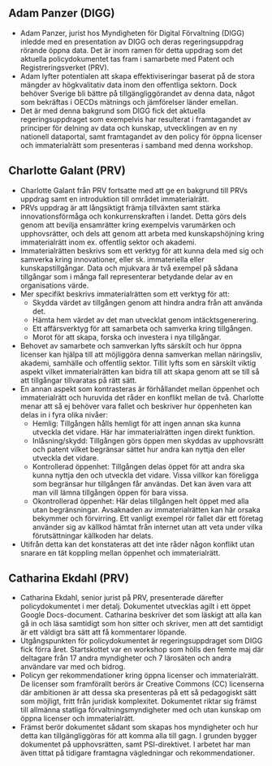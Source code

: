 ## Adam Panzer (DIGG)
* Adam Panzer, jurist hos Myndigheten för Digital Förvaltning (DIGG) inledde med en presentation av DIGG och deras regeringsuppdrag rörande öppna data. Det är inom ramen för detta uppdrag som det aktuella policydokumentet tas fram i samarbete med Patent och Registreringsverket (PRV).
* Adam lyfter potentialen att skapa effektiviseringar baserat på de stora mängder av högkvalitativ data inom den offentliga sektorn. Dock behöver Sverige bli bättre på tillgängliggörandet av denna data, något som bekräftas i OECDs mätnings och jämförelser länder emellan.
* Det är med denna bakgrund som DIGG fick det aktuella regeringsuppdraget som exempelvis har resulterat i framtagandet av principer för delning av data och kunskap, utvecklingen av en ny nationell dataportal, samt framtagandet av den policy för öppna licenser och immaterialrätt som presenteras i samband med denna workshop.

## Charlotte Galant (PRV)
* Charlotte Galant från PRV fortsatte med att ge en bakgrund till PRVs uppdrag samt en introduktion till området immaterialrätt.
* PRVs uppdrag är att långsiktigt främja tillväxten samt stärka innovationsförmåga och konkurrenskraften i landet. Detta görs dels genom att bevilja ensamrätter kring exempelvis varumärken och upphovsrätter, och dels att genom att arbeta med kunskapshöjning kring immaterialrätt inom ex. offentlig sektor och akademi.
* Immaterialrätten beskrivs som ett verktyg för att kunna dela med sig och samverka kring innovationer, eller sk. immateriella eller kunskapstillgångar. Data och mjukvara är två exempel på sådana tillgångar som i många fall representerar betydande delar av en organisations värde.
* Mer specifikt beskrivs immaterialrätten som ett verktyg för att:
	* Skydda värdet av tillgången genom att hindra andra från att använda det.
	* Hämta hem värdet av det man utvecklat genom intäcktsgenerering.
	* Ett affärsverktyg för att samarbeta och samverka kring tillgången.
	* Morot för att skapa, forska och investera i nya tillgångar. 
* Behovet av samarbete och samverkan lyfts särskilt och hur öppna licenser kan hjälpa till att möjliggöra denna samverkan mellan näringsliv, akademi, samhälle och offentlig sektor. Tillit lyfts som en särskilt viktig aspekt vilket immaterialrätten kan bidra till att skapa genom att se till så att tillgångar tillvaratas på rätt sätt.
* En annan aspekt som kontrasteras är förhållandet mellan öppenhet och immaterialrätt och huruvida det råder en konflikt mellan de två. Charlotte menar att så ej behöver vara fallet och beskriver hur öppenheten kan delas in i fyra olika nivåer:
	* Hemlig: Tillgången hålls hemligt för att ingen annan ska kunna utveckla det vidare. Här har immaterialrätten ingen direkt funktion.
	* Inlåsning/skydd: Tillgången görs öppen men skyddas av upphovsrätt och patent vilket begränsar sättet hur andra kan nyttja den eller utveckla det vidare.
	* Kontrollerad öppenhet: Tillgången delas öppet för att andra ska kunna nyttja den och utveckla det vidare. Vissa villkor kan föreligga som begränsar hur tillgången får användas. Det kan även vara att man vill lämna tillgången öppen för bara vissa.
	* Okontrollerad öppenhet: Här delas tillgången helt öppet med alla utan begränsningar. Avsaknaden av immaterialrätten kan här orsaka bekymmer och förvirring. Ett vanligt exempel rör fallet där ett företag använder sig av källkod hämtat från internet utan att veta under vilka förutsättningar källkoden har delats.
* Utifrån detta kan det konstateras att det inte råder någon konflikt utan snarare en tät koppling mellan öppenhet och immaterialrätt.

## Catharina Ekdahl (PRV)
* Catharina Ekdahl, senior jurist på PRV, presenterade därefter policydokumentet i mer detalj. Dokumentet utvecklas agilt i ett öppet Google Docs-document. Catharina beskriver det som läskigt att alla kan gå in och läsa samtidigt som hon sitter och skriver, men att det samtidigt är ett väldigt bra sätt att få kommentarer löpande. 
* Utgångspunkten för policydokumentet är regeringsuppdraget som DIGG fick förra året. Startskottet var en workshop som hölls den femte maj där deltagare från 17 andra myndigheter och 7 lärosäten och andra användare var med och bidrog. 
* Policyn ger rekommendationer kring öppna licenser och immaterialrätt. De licenser som framförallt berörs är Creative Commons (CC) licenserna där ambitionen är att dessa ska presenteras på ett så  pedagogiskt sätt som möjligt, fritt från juridisk komplexitet. Dokumentet riktar sig främst till allmänna statliga förvaltningsmyndigheter med och utan kunskap om öppna licenser och immaterialrätt.
* Främst berör dokumentet sådant som skapas hos myndigheter och hur detta kan tillgängliggöras för att komma alla till gagn. I grunden bygger dokumentet på upphovsrätten, samt PSI-direktivet. I arbetet har man även tittat på tidigare framtagna vägledningar och rekommendationer.